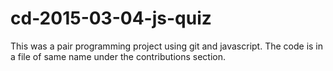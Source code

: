 # cd-2015-03-04-js-quiz

This was a pair programming project using git and javascript.  The code is in a file of same name 
under the contributions section. 
